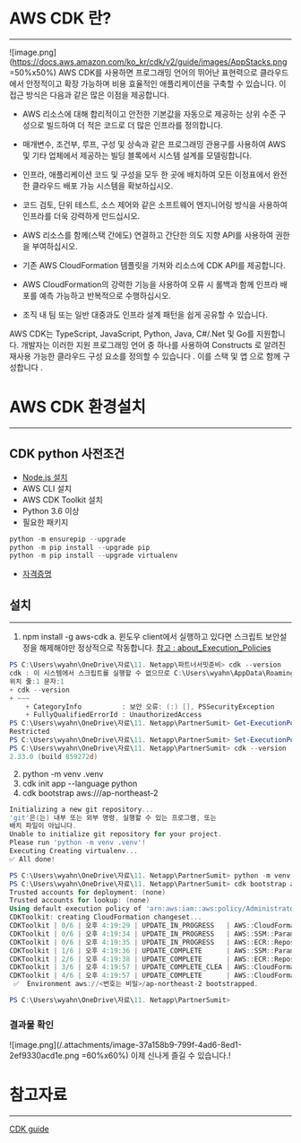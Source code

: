 # AWS CDK 란?
---
![image.png](https://docs.aws.amazon.com/ko_kr/cdk/v2/guide/images/AppStacks.png =50%x50%)
AWS CDK를 사용하면 프로그래밍 언어의 뛰어난 표현력으로 클라우드에서 안정적이고 확장 가능하며 비용 효율적인 애플리케이션을 구축할 수 있습니다. 
이 접근 방식은 다음과 같은 많은 이점을 제공합니다.

- AWS 리소스에 대해 합리적이고 안전한 기본값을 자동으로 제공하는 상위 수준 구성으로 빌드하여 더 적은 코드로 더 많은 인프라를 정의합니다.

- 매개변수, 조건부, 루프, 구성 및 상속과 같은 프로그래밍 관용구를 사용하여 AWS 및 기타 업체에서 제공하는 빌딩 블록에서 시스템 설계를 모델링합니다.

- 인프라, 애플리케이션 코드 및 구성을 모두 한 곳에 배치하여 모든 이정표에서 완전한 클라우드 배포 가능 시스템을 확보하십시오.

- 코드 검토, 단위 테스트, 소스 제어와 같은 소프트웨어 엔지니어링 방식을 사용하여 인프라를 더욱 강력하게 만드십시오.

- AWS 리소스를 함께(스택 간에도) 연결하고 간단한 의도 지향 API를 사용하여 권한을 부여하십시오.

- 기존 AWS CloudFormation 템플릿을 가져와 리소스에 CDK API를 제공합니다.

- AWS CloudFormation의 강력한 기능을 사용하여 오류 시 롤백과 함께 인프라 배포를 예측 가능하고 반복적으로 수행하십시오.

- 조직 내 팀 또는 일반 대중과도 인프라 설계 패턴을 쉽게 공유할 수 있습니다.

AWS CDK는 TypeScript, JavaScript, Python, Java, C#/.Net 및 Go를 지원합니다. 
개발자는 이러한 지원 프로그래밍 언어 중 하나를 사용하여 Constructs 로 알려진 재사용 가능한 클라우드 구성 요소를 정의할 수 있습니다 . 
이를 스택 및 앱 으로 함께 구성합니다 .

# AWS CDK 환경설치
---
## CDK python 사전조건
- [Node.js 설치](https://nodejs.org/en/download/)
- AWS CLI 설치
- AWS CDK Toolkit 설치
- Python 3.6 이상
- 필요한 패키지
```python
python -m ensurepip --upgrade
python -m pip install --upgrade pip
python -m pip install --upgrade virtualenv
```
- [자격증명](https://docs.aws.amazon.com/general/latest/gr/aws-sec-cred-types.html)

## 설치
---
1. npm install -g aws-cdk
   a. 윈도우 client에서 실행하고 있다면 스크립트 보안설정을 해제해야만 정상적으로 작동합니다.
[참고 : about_Execution_Policies](https://docs.microsoft.com/ko-kr/powershell/module/microsoft.powershell.core/about/about_execution_policies?view=powershell-7.2)

```powershell
PS C:\Users\wyahn\OneDrive\자료\11. Netapp\파트너서밋준비> cdk --version
cdk : 이 시스템에서 스크립트를 실행할 수 없으므로 C:\Users\wyahn\AppData\Roaming\npm\cdk.ps1 파일을 로드할 수 없습니다. 자세한 내용은 about_Execution_Policies(https://go.microsoft.com/fwlink/?LinkID=135170)를 참조하십시오.
위치 줄:1 문자:1
+ cdk --version
+ ~~~
    + CategoryInfo          : 보안 오류: (:) [], PSSecurityException
    + FullyQualifiedErrorId : UnauthorizedAccess
PS C:\Users\wyahn\OneDrive\자료\11. Netapp\PartnerSumit> Get-ExecutionPolicy
Restricted
PS C:\Users\wyahn\OneDrive\자료\11. Netapp\PartnerSumit> Set-ExecutionPolicy -ExecutionPolicy Remotesigned
PS C:\Users\wyahn\OneDrive\자료\11. Netapp\PartnerSumit> cdk --version
2.33.0 (build 859272d)
```


2. python -m venv .venv
3. cdk init app --language python
4. cdk bootstrap aws://<AWSAccountNumber>/ap-northeast-2

```powershell
Initializing a new git repository...
'git'은(는) 내부 또는 외부 명령, 실행할 수 있는 프로그램, 또는
배치 파일이 아닙니다.
Unable to initialize git repository for your project.
Please run 'python -m venv .venv'!
Executing Creating virtualenv...
✅ All done!

PS C:\Users\wyahn\OneDrive\자료\11. Netapp\PartnerSumit> python -m venv .venv
PS C:\Users\wyahn\OneDrive\자료\11. Netapp\PartnerSumit> cdk bootstrap aws://<번호는 비밀>/ap-northeast-2                                                                         ⏳  Bootstrapping environment aws://037660834288/ap-northeast-2...
Trusted accounts for deployment: (none)
Trusted accounts for lookup: (none)
Using default execution policy of 'arn:aws:iam::aws:policy/AdministratorAccess'. Pass '--cloudformation-execution-policies' to customize.
CDKToolkit: creating CloudFormation changeset...
CDKToolkit | 0/6 | 오후 4:19:29 | UPDATE_IN_PROGRESS   | AWS::CloudFormation::Stack | CDKToolkit User Initiated
CDKToolkit | 0/6 | 오후 4:19:34 | UPDATE_IN_PROGRESS   | AWS::SSM::Parameter   | CdkBootstrapVersion 
CDKToolkit | 0/6 | 오후 4:19:35 | UPDATE_IN_PROGRESS   | AWS::ECR::Repository  | ContainerAssetsRepository 
CDKToolkit | 1/6 | 오후 4:19:36 | UPDATE_COMPLETE      | AWS::SSM::Parameter   | CdkBootstrapVersion
CDKToolkit | 2/6 | 오후 4:19:38 | UPDATE_COMPLETE      | AWS::ECR::Repository  | ContainerAssetsRepository
CDKToolkit | 3/6 | 오후 4:19:57 | UPDATE_COMPLETE_CLEA | AWS::CloudFormation::Stack | CDKToolkit 
CDKToolkit | 4/6 | 오후 4:19:57 | UPDATE_COMPLETE      | AWS::CloudFormation::Stack | CDKToolkit 
 ✅  Environment aws://<번호는 비밀>/ap-northeast-2 bootstrapped.

PS C:\Users\wyahn\OneDrive\자료\11. Netapp\PartnerSumit> 
```

### 결과물 확인
![image.png](/.attachments/image-37a158b9-799f-4ad6-8ed1-2ef9330acd1e.png =60%x60%)
이제 신나게 즐길 수 있습니다.!

# 참고자료
---
[CDK guide](https://docs.aws.amazon.com/ko_kr/cdk/v2/guide/home.html)


